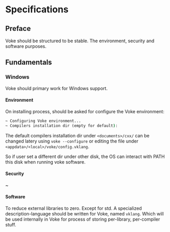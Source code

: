 # Specifications

## Preface

Voke should be structured to be stable. The environment, security and software purposes.

## Fundamentals

### Windows

Voke should primary work for Windows support.

#### Environment

On installing process, should be asked for configure the Voke environment:
```bat
~ Configuring Voke environment... 
~ Compilers installation dir (empty for default):
```

The default compilers installation dir under `<documents>/cxx/` can be changed latery using `voke --configure` or editing the file under  `<appdata>/<local>/voke/config.vklang`.

So if user set a different dir under other disk, the OS can interact with PATH this disk when running voke software.

#### Security

~

#### Software

To reduce external libraries to zero. Except for std. A specialized description-language should be written for Voke, named `vklang`. Which will be used internally in Voke for process of storing per-library, per-compiler stuff.

